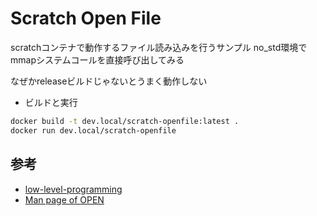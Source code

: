 Scratch Open File
=====


scratchコンテナで動作するファイル読み込みを行うサンプル
no_std環境でmmapシステムコールを直接呼び出してみる


なぜかreleaseビルドじゃないとうまく動作しない


- ビルドと実行
```sh
docker build -t dev.local/scratch-openfile:latest .
docker run dev.local/scratch-openfile
```

参考
-----
- [low-level-programming](https://github.com/Apress/low-level-programming/blob/master/listings/chap4/mmap/mmap.asm)
- [Man page of OPEN](https://linuxjm.osdn.jp/html/LDP_man-pages/man2/open.2.html)

